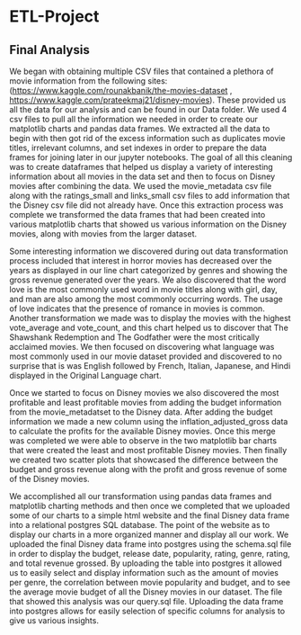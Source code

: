 # ETL-Project

## Final Analysis

We began with obtaining multiple CSV files that contained a plethora of movie information from the following sites:
(https://www.kaggle.com/rounakbanik/the-movies-dataset , https://www.kaggle.com/prateekmaj21/disney-movies). These provided us all the data for our analysis and can be found in our Data folder. We used 4 csv files to pull all the information we needed in order to create our matplotlib charts and pandas data frames. We extracted all the data to begin with then got rid of the excess information such as duplicates movie titles, irrelevant columns, and set indexes in order to prepare the data frames for joining later in our jupyter notebooks. The goal of all this cleaning was to create dataframes that helped us display a variety of interesting information about all movies in the data set and then to focus on Disney movies after combining the data. We used the movie_metadata csv file along with the ratings_small and links_small csv files to add information that the Disney csv file did not already have. Once this extraction process was complete we transformed the data frames that had been created into various matplotlib charts that showed us various information on the Disney movies, along with movies from the larger dataset. 
   
Some interesting information we discovered during out data transformation process included that interest in horror movies has decreased over the years as displayed in our line chart categorized by genres and showing the gross revenue generated over the years. We also discovered that the word love is the most commonly used word in movie titles along with girl, day, and man are also among the most commonly occurring words. The usage of love indicates that the presence of romance in movies is common. Another transformation we made was to display the movies with the highest vote_average and vote_count, and this chart helped us to discover that The Shawshank Redemption and The Godfather were the most critically acclaimed movies. We then focused on discovering what language was most commonly used in our movie dataset provided and discovered to no surprise that is was English followed by French, Italian, Japanese, and Hindi displayed in the Original Language chart. 
    
Once we started to focus on Disney movies we also discovered the most profitable and least profitable movies from adding the budget information from the movie_metadatset to the Disney data. After adding the budget information we made a new column using the inflation_adjusted_gross data to calculate the profits for the available Disney movies. Once this merge was completed we were able to observe in the two matplotlib bar charts that were created the least and most profitable Disney movies. Then finally we created two scatter plots that showcased the difference between the budget and gross revenue along with the profit and gross revenue of some of the Disney movies. 
   
We accomplished all our transformation using pandas data frames and matplotlib charting methods and then once we completed that we uploaded some of our charts to a simple html website and the final Disney data frame into a relational postgres SQL database. The point of the website as to display our charts in a more organized manner and display all our work. We uploaded the final Disney data frame into postgres using the schema.sql file in order to display the budget, release date, popularity, rating, genre, rating, and total revenue grossed. By uploading the table into postgres it allowed us to easily select and display information such as the amount of movies per genre, the correlation between movie popularity and budget, and to see the average movie budget of all the Disney movies in our dataset. The file that showed this analysis was our query.sql file. Uploading the data frame into postgres allows for easily selection of specific columns for analysis to give us various insights. 


